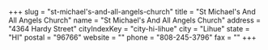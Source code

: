 +++
slug = "st-michael's-and-all-angels-church"
title = "St Michael's And All Angels Church"
name = "St Michael's And All Angels Church"
address = "4364 Hardy Street"
cityIndexKey = "city-hi-lihue"
city = "Lihue"
state = "HI"
postal = "96766"
website = ""
phone = "808-245-3796"
fax = ""
+++
